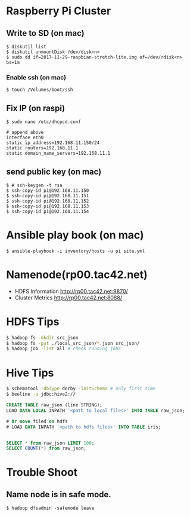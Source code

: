 # Raspberry Pi Cluster

## Write to SD (on mac)
```
$ diskutil list
$ diskutil unmountDisk /dev/disk<n>
$ sudo dd if=2017-11-29-raspbian-stretch-lite.img of=/dev/rdisk<n> bs=1m
```

### Enable ssh (on mac)
```
$ touch /Volumes/boot/ssh
```

## Fix IP (on raspi)
```
$ sudo nano /etc/dhcpcd.conf

# append above
interface eth0
static ip_address=192.168.11.150/24
static routers=192.168.11.1
static domain_name_servers=192.168.11.1
```

## send public key (on mac)
```
$ # ssh-keygen -t rsa
$ ssh-copy-id pi@192.168.11.150
$ ssh-copy-id pi@192.168.11.151
$ ssh-copy-id pi@192.168.11.152
$ ssh-copy-id pi@192.168.11.153
$ ssh-copy-id pi@192.168.11.154
```

# Ansible play book (on mac)
```
$ ansible-playbook -i inventory/hosts -u pi site.yml
```

# Namenode(rp00.tac42.net)
+ HDFS Information http://rp00.tac42.net:9870/
+ Cluster Metrics http://rp00.tac42.net:8088/

# HDFS Tips
```sh
$ hadoop fs -mkdir src_json
$ hadoop fs -put ./local_src_json/*.json src_json/
$ hadoop job -list all # check running jobs
```

# Hive Tips

```sh
$ schematool -dbType derby -initSchema # only first time
$ beeline -u jdbc:hive2://
```

```sql
CREATE TABLE raw_json (line STRING);
LOAD DATA LOCAL INPATH '<path to local files>' INTO TABLE raw_json;

# Or move filed on hdfs
# LOAD DATA INPATH '<path to hdfs files>' INTO TABLE iris;


SELECT * from raw_json LIMIT 100;
SELECT COUNT(*) from raw_json;
```


# Trouble Shoot

## Name node is in safe mode.
```
$ hadoop dfsadmin -safemode leave
```
